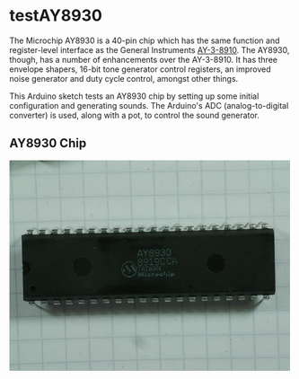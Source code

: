 # testAY8930
The Microchip AY8930 is a 40-pin chip which has the same function and register-level interface as the General Instruments
[AY-3-8910](https://en.wikipedia.org/wiki/General_Instrument_AY-3-8910 "Wikipedia: General Instrument AY-3-8910").
The AY8930, though, has a number of enhancements over the AY-3-8910.
It has three envelope shapers, 16-bit tone generator control registers, an improved
noise generator and duty cycle control, amongst other things.

This Arduino sketch tests an AY8930 chip by setting up some initial configuration and generating sounds.
The Arduino's ADC (analog-to-digital converter) is used, along with a pot, to control the sound generator.

## AY8930 Chip
![AY8930 chip](AY8930.jpg "AY8930 chip")
